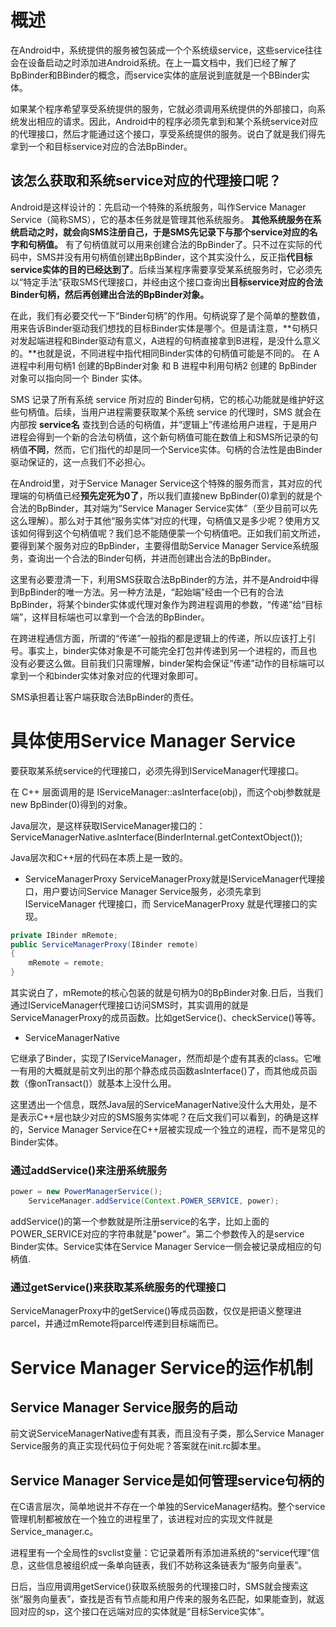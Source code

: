 # 概述

在Android中，系统提供的服务被包装成一个个系统级service，这些service往往会在设备启动之时添加进Android系统。在上一篇文档中，我们已经了解了BpBinder和BBinder的概念，而service实体的底层说到底就是一个BBinder实体。

如果某个程序希望享受系统提供的服务，它就必须调用系统提供的外部接口，向系统发出相应的请求。因此，Android中的程序必须先拿到和某个系统service对应的代理接口，然后才能通过这个接口，享受系统提供的服务。说白了就是我们得先拿到一个和目标service对应的合法BpBinder。

## 该怎么获取和系统service对应的代理接口呢？

Android是这样设计的：先启动一个特殊的系统服务，叫作Service Manager Service（简称SMS），它的基本任务就是管理其他系统服务。 **其他系统服务在系统启动之时，就会向SMS注册自己，于是SMS先记录下与那个service对应的名字和句柄值。** 有了句柄值就可以用来创建合法的BpBinder了。只不过在实际的代码中，SMS并没有用句柄值创建出BpBinder，这个其实没什么，反正指**代目标service实体的目的已经达到了**。后续当某程序需要享受某系统服务时，它必须先以“特定手法”获取SMS代理接口，并经由这个接口查询出**目标service对应的合法Binder句柄，然后再创建出合法的BpBinder对象。**

在此，我们有必要交代一下“Binder句柄”的作用。句柄说穿了是个简单的整数值，用来告诉Binder驱动我们想找的目标Binder实体是哪个。但是请注意，**句柄只对发起端进程和Binder驱动有意义，A进程的句柄直接拿到B进程，是没什么意义的。**也就是说，不同进程中指代相同Binder实体的句柄值可能是不同的。
在 A 进程中利用句柄1 创建的BpBinder对象 和 B 进程中利用句柄2 创建的 BpBinder对象可以指向同一个 Binder 实体。

SMS 记录了所有系统 service 所对应的 Binder句柄，它的核心功能就是维护好这些句柄值。后续，当用户进程需要获取某个系统 service 的代理时，SMS 就会在内部按 **service名** 查找到合适的句柄值，并“逻辑上”传递给用户进程，于是用户进程会得到一个新的合法句柄值，这个新句柄值可能在数值上和SMS所记录的句柄值**不同**，然而，它们指代的却是同一个Service实体。句柄的合法性是由Binder驱动保证的，这一点我们不必担心。

在Android里，对于Service Manager Service这个特殊的服务而言，其对应的代理端的句柄值已经**预先定死为0了**，所以我们直接new BpBinder(0)拿到的就是个合法的BpBinder，其对端为“Service Manager Service实体”（至少目前可以先这么理解）。那么对于其他“服务实体”对应的代理，句柄值又是多少呢？使用方又该如何得到这个句柄值呢？我们总不能随便蒙一个句柄值吧。正如我们前文所述，要得到某个服务对应的BpBinder，主要得借助Service Manager Service系统服务，查询出一个合法的Binder句柄，并进而创建出合法的BpBinder。

这里有必要澄清一下，利用SMS获取合法BpBinder的方法，并不是Android中得到BpBinder的唯一方法。另一种方法是，“起始端”经由一个已有的合法BpBinder，将某个binder实体或代理对象作为跨进程调用的参数，“传递”给“目标端”，这样目标端也可以拿到一个合法的BpBinder。

在跨进程通信方面，所谓的“传递”一般指的都是逻辑上的传递，所以应该打上引号。事实上，binder实体对象是不可能完全打包并传递到另一个进程的，而且也没有必要这么做。目前我们只需理解，binder架构会保证“传递”动作的目标端可以拿到一个和binder实体对象对应的代理对象即可。

SMS承担着让客户端获取合法BpBinder的责任。


# 具体使用Service Manager Service

要获取某系统service的代理接口，必须先得到IServiceManager代理接口。

在 C++ 层面调用的是 IServiceManager::asInterface(obj)，而这个obj参数就是new BpBinder(0)得到的对象。

Java层次，是这样获取IServiceManager接口的：ServiceManagerNative.asInterface(BinderInternal.getContextObject());

Java层次和C++层的代码在本质上是一致的。

-  ServiceManagerProxy
ServiceManagerProxy就是IServiceManager代理接口，用户要访问Service Manager Service服务，必须先拿到IServiceManager 代理接口，而 ServiceManagerProxy 就是代理接口的实现。

```java
private IBinder mRemote;
public ServiceManagerProxy(IBinder remote) 
{
    mRemote = remote;
}
```

其实说白了，mRemote的核心包装的就是句柄为0的BpBinder对象.日后，当我们通过IServiceManager代理接口访问SMS时，其实调用的就是ServiceManagerProxy的成员函数。比如getService()、checkService()等等。


- ServiceManagerNative

它继承了Binder，实现了IServiceManager，然而却是个虚有其表的class。它唯一有用的大概就是前文列出的那个静态成员函数asInterface()了，而其他成员函数（像onTransact()）就基本上没什么用。

这里透出一个信息，既然Java层的ServiceManagerNative没什么大用处，是不是表示C++层也缺少对应的SMS服务实体呢？在后文我们可以看到，的确是这样的，Service Manager Service在C++层被实现成一个独立的进程，而不是常见的Binder实体。


### 通过addService()来注册系统服务

```java
power = new PowerManagerService();
    ServiceManager.addService(Context.POWER_SERVICE, power);
```
addService()的第一个参数就是所注册service的名字，比如上面的POWER_SERVICE对应的字符串就是"power"。第二个参数传入的是service Binder实体。Service实体在Service Manager Service一侧会被记录成相应的句柄值.




### 通过getService()来获取某系统服务的代理接口
ServiceManagerProxy中的getService()等成员函数，仅仅是把语义整理进parcel，并通过mRemote将parcel传递到目标端而已。


# Service Manager Service的运作机制

## Service Manager Service服务的启动
前文说ServiceManagerNative虚有其表，而且没有子类，那么Service Manager Service服务的真正实现代码位于何处呢？答案就在init.rc脚本里。


## Service Manager Service是如何管理service句柄的
在C语言层次，简单地说并不存在一个单独的ServiceManager结构。整个service管理机制都被放在一个独立的进程里了，该进程对应的实现文件就是Service_manager.c。

进程里有一个全局性的svclist变量：它记录着所有添加进系统的“service代理”信息，这些信息被组织成一条单向链表，我们不妨称这条链表为“服务向量表”。


日后，当应用调用getService()获取系统服务的代理接口时，SMS就会搜索这张“服务向量表”，查找是否有节点能和用户传来的服务名匹配，如果能查到，就返回对应的sp<IBinder>，这个接口在远端对应的实体就是“目标Service实体”。
